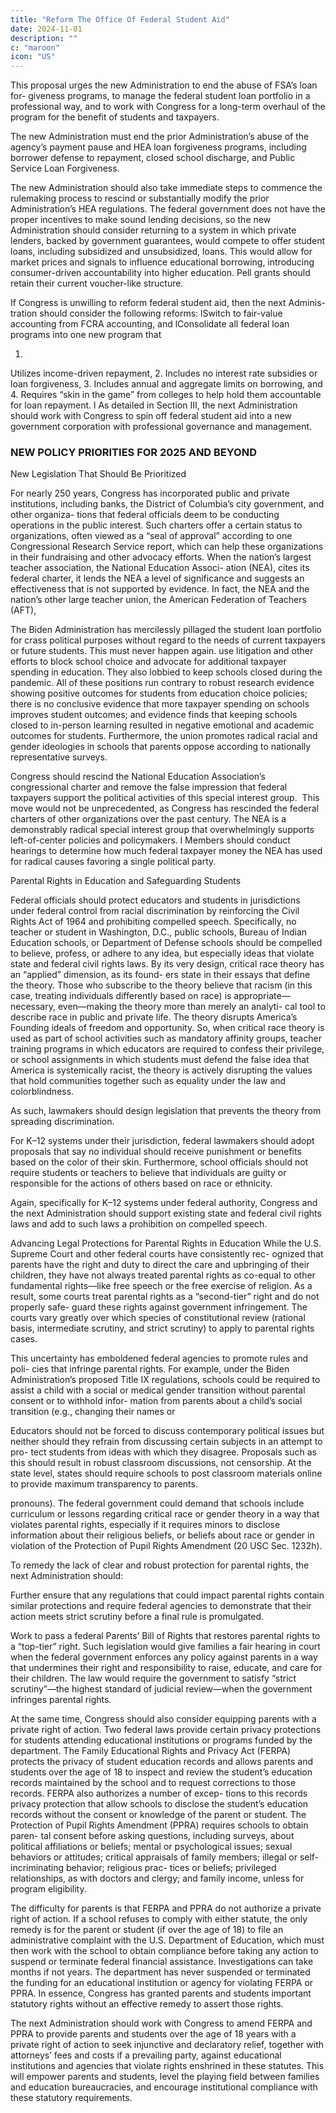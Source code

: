 ```yaml
---
title: "Reform The Office Of Federal Student Aid"
date: 2024-11-01
description: ""
c: "maroon"
icon: "US"
---
```



This proposal urges the new Administration to end the abuse of FSA’s loan for-
giveness programs, to manage the federal student loan portfolio in a professional
way, and to work with Congress for a long-term overhaul of the program for the
benefit of students and taxpayers.

The new Administration must end the prior Administration’s abuse
of the agency’s payment pause and HEA loan forgiveness programs,
including borrower defense to repayment, closed school discharge,
and Public Service Loan Forgiveness.

The new Administration should also take immediate steps to
commence the rulemaking process to rescind or substantially modify
the prior Administration’s HEA regulations.
The federal government does not have the proper incentives to
make sound lending decisions, so the new Administration should
consider returning to a system in which private lenders, backed
by government guarantees, would compete to offer student loans,
including subsidized and unsubsidized, loans. This would allow for market prices and signals to influence educational borrowing, introducing
consumer-driven accountability into higher education. Pell grants should
retain their current voucher-like structure.

If Congress is unwilling to reform federal student aid, then the next Adminis-
tration should consider the following reforms:
lSwitch to fair-value accounting from FCRA accounting, and
lConsolidate all federal loan programs into one new program that

1.
Utilizes income-driven repayment,
2. Includes no interest rate subsidies or loan forgiveness,
3. Includes annual and aggregate limits on borrowing, and
4.
Requires “skin in the game” from colleges to help hold them
accountable for loan repayment.
l
As detailed in Section III, the next Administration should work
with Congress to spin off federal student aid into a new government
corporation with professional governance and management.


### NEW POLICY PRIORITIES FOR 2025 AND BEYOND

New Legislation That Should Be Prioritized

For nearly 250 years, Congress has incorporated public and private institutions,
including banks, the District of Columbia’s city government, and other organiza-
tions that federal officials deem to be conducting operations in the public interest.
Such charters offer a certain status to organizations, often viewed as a “seal of
approval” according to one Congressional Research Service report, which can help
these organizations in their fundraising and other advocacy efforts.
When the nation’s largest teacher association, the National Education Associ-
ation (NEA), cites its federal charter, it lends the NEA a level of significance and
suggests an effectiveness that is not supported by evidence. In fact, the NEA and
the nation’s other large teacher union, the American Federation of Teachers (AFT),

The Biden Administration has mercilessly pillaged the student loan portfolio
for crass political purposes without regard to the needs of current taxpayers or
future students. This must never happen again.
use litigation and other efforts to block school choice and advocate for additional
taxpayer spending in education. They also lobbied to keep schools closed during
the pandemic. All of these positions run contrary to robust research evidence
showing positive outcomes for students from education choice policies; there is
no conclusive evidence that more taxpayer spending on schools improves student
outcomes; and evidence finds that keeping schools closed to in-person learning
resulted in negative emotional and academic outcomes for students. Furthermore,
the union promotes radical racial and gender ideologies in schools that parents
oppose according to nationally representative surveys.

Congress should rescind the National Education Association’s
congressional charter and remove the false impression that
federal taxpayers support the political activities of this special
interest group.
﻿
This move would not be unprecedented, as Congress has rescinded the federal
charters of other organizations over the past century. The NEA is a demonstrably
radical special interest group that overwhelmingly supports left-of-center policies
and policymakers.
l
Members should conduct hearings to determine how much federal
taxpayer money the NEA has used for radical causes favoring a single
political party.

Parental Rights in Education and Safeguarding Students

Federal officials should protect educators and students in
jurisdictions under federal control from racial discrimination by
reinforcing the Civil Rights Act of 1964 and prohibiting compelled
speech. Specifically, no teacher or student in Washington, D.C., public
schools, Bureau of Indian Education schools, or Department of Defense
schools should be compelled to believe, profess, or adhere to any idea, but
especially ideas that violate state and federal civil rights laws.
By its very design, critical race theory has an “applied” dimension, as its found-
ers state in their essays that define the theory. Those who subscribe to the theory
believe that racism (in this case, treating individuals differently based on race) is
appropriate—necessary, even—making the theory more than merely an analyti-
cal tool to describe race in public and private life. The theory disrupts America’s
Founding ideals of freedom and opportunity. So, when critical race theory is used
as part of school activities such as mandatory affinity groups, teacher training
programs in which educators are required to confess their privilege, or school assignments in which students must defend the false idea that America is systemically racist, the theory is actively disrupting the values that hold communities
together such as equality under the law and colorblindness.


As such, lawmakers should design legislation that prevents the theory
from spreading discrimination.

For K–12 systems under their jurisdiction, federal lawmakers should
adopt proposals that say no individual should receive punishment or
benefits based on the color of their skin.
Furthermore, school officials should not require students or teachers
to believe that individuals are guilty or responsible for the actions of
others based on race or ethnicity.

Again, specifically for K–12 systems under federal authority,
Congress and the next Administration should support existing state
and federal civil rights laws and add to such laws a prohibition on
compelled speech.

Advancing Legal Protections for Parental Rights in Education
While the U.S. Supreme Court and other federal courts have consistently rec-
ognized that parents have the right and duty to direct the care and upbringing of
their children, they have not always treated parental rights as co-equal to other
fundamental rights—like free speech or the free exercise of religion. As a result,
some courts treat parental rights as a “second-tier” right and do not properly safe-
guard these rights against government infringement. The courts vary greatly over
which species of constitutional review (rational basis, intermediate scrutiny, and
strict scrutiny) to apply to parental rights cases.

This uncertainty has emboldened federal agencies to promote rules and poli-
cies that infringe parental rights. For example, under the Biden Administration’s
proposed Title IX regulations, schools could be required to assist a child with a
social or medical gender transition without parental consent or to withhold infor-
mation from parents about a child’s social transition (e.g., changing their names or


Educators should not be forced to discuss contemporary political issues but
neither should they refrain from discussing certain subjects in an attempt to pro-
tect students from ideas with which they disagree. Proposals such as this should
result in robust classroom discussions, not censorship. At the state level, states
should require schools to post classroom materials online to provide maximum
transparency to parents.

pronouns). The federal government could demand that schools include curriculum
or lessons regarding critical race or gender theory in a way that violates parental
rights, especially if it requires minors to disclose information about their religious
beliefs, or beliefs about race or gender in violation of the Protection of Pupil Rights
Amendment (20 USC Sec. 1232h).

To remedy the lack of clear and robust protection for parental rights, the next
Administration should:

Further ensure that any regulations that could impact parental
rights contain similar protections and require federal agencies to
demonstrate that their action meets strict scrutiny before a final rule
is promulgated.


Work to pass a federal Parents’ Bill of Rights that restores parental
rights to a “top-tier” right. Such legislation would give families a fair
hearing in court when the federal government enforces any policy against
parents in a way that undermines their right and responsibility to raise,
educate, and care for their children. The law would require the government
to satisfy “strict scrutiny”—the highest standard of judicial review—when
the government infringes parental rights.

At the same time, Congress should also consider equipping parents with a
private right of action. Two federal laws provide certain privacy protections for
students attending educational institutions or programs funded by the department.
The Family Educational Rights and Privacy Act (FERPA) protects the privacy of
student education records and allows parents and students over the age of 18 to
inspect and review the student’s education records maintained by the school and
to request corrections to those records. FERPA also authorizes a number of excep-
tions to this records privacy protection that allow schools to disclose the student’s
education records without the consent or knowledge of the parent or student. The
Protection of Pupil Rights Amendment (PPRA) requires schools to obtain paren-
tal consent before asking questions, including surveys, about political affiliations
or beliefs; mental or psychological issues; sexual behaviors or attitudes; critical
appraisals of family members; illegal or self-incriminating behavior; religious prac-
tices or beliefs; privileged relationships, as with doctors and clergy; and family
income, unless for program eligibility.

The difficulty for parents is that FERPA and PPRA do not authorize a private
right of action. If a school refuses to comply with either statute, the only remedy is
for the parent or student (if over the age of 18) to file an administrative complaint
with the U.S. Department of Education, which must then work with the school
to obtain compliance before taking any action to suspend or terminate federal financial assistance. Investigations can take months if not years. The department has never suspended or terminated the funding for an educational institution or
agency for violating FERPA or PPRA. In essence, Congress has granted parents
and students important statutory rights without an effective remedy to assert
those rights.

The next Administration should work with Congress to amend
FERPA and PPRA to provide parents and students over the age of 18
years with a private right of action to seek injunctive and declaratory
relief, together with attorneys’ fees and costs if a prevailing party,
against educational institutions and agencies that violate rights
enshrined in these statutes. This will empower parents and students,
level the playing field between families and education bureaucracies, and
encourage institutional compliance with these statutory requirements.
